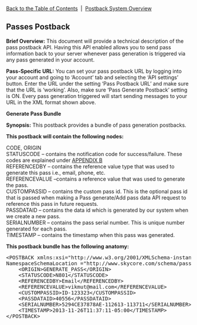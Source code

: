 <a href="/1.3/README.md">Back to the Table of Contents</a>&nbsp;&nbsp;|&nbsp;&nbsp;<a href="/1.3/CONTENTS/POSTBACKS/POSTBACK_SYSTEM_OVERVIEW.md">Postback System Overview</a>
<h2>Passes&nbsp;Postback</h2>
<strong>Brief Overview:</strong>
This document will provide a technical description of the pass postback API. 
Having this API enabled allows you to send pass information back to your server whenever pass generation is triggered via any pass generated in your account.

<strong>Pass-Specific URL:</strong>
You can set your pass postback URL by logging into your account and going to &#8216;Account&#8217; tab and selecting the &#8216;API settings&#8217; button. Enter the URL under the setting &#8216;Pass Postback URL&#8217; and make sure that the URL is &#8216;working&#8217;. Also, make sure &#8216;Pass Generate Postback&#8217; setting is ON. Every pass generation triggered will start sending messages to your URL in the XML format shown above.

<a name="PassGen"></a><strong>Generate Pass Bundle</strong>

<strong>Synopsis:</strong> This postback provides a bundle of pass generation postbacks.
<strong><p>This postback will contain the following nodes:</p></strong>
CODE, ORIGIN<BR/>
STATUSCODE &#8211; contains the notification code for success/failure. These codes are explained under <a href="/1.3/CONTENTS/APPENDIX/APPENDIX_B.md">APPENDIX B</a><BR />
REFERENCEDBY &#8211; contains the reference value type that was used to generate this pass i.e., email, phone, etc.<BR />
REFERENCEVALUE &#8211;contains a reference value that was used to generate the pass.<BR />
CUSTOMPASSID &#8211; contains the custom pass id. This is the optional pass id that is passed when making a Pass generate/Add pass data API request to reference this pass in future requests.<BR />
PASSDATAID &#8211; contains the data id which is generated by our system when we create a new pass.<BR />
SERIALNUMBER &#8211; contains the pass serial number. This is unique number generated for each pass.<BR />
TIMESTAMP &#8211; contains the timestamp when this pass was generated.<BR />

<strong><p>This postback bundle has the following anatomy:</p></strong>
<pre>
&lt;POSTBACK xmlns:xsi="http://www.w3.org/2001/XMLSchema-instance" xsi:no
NamespaceSchemaLocation ="http://www.skycore.com/schema/pass-postback.xsd"&gt;
    &lt;ORIGIN&gt;GENERATE_PASS&lt;/ORIGIN&gt;
    &lt;STATUSCODE&gt;N801&lt;/STATUSCODE&gt;
    &lt;REFERENCEDBY&gt;Email&lt;/REFERENCEDBY&gt;
    &lt;REFERENCEVALUE&gt;vikmut@mail.com&lt;/REFERENCEVALUE&gt;
    &lt;CUSTOMPASSID&gt;ID-123323&lt;/CUSTOMPASSID&gt;
    &lt;PASSDATAID&gt;40556&lt;/PASSDATAID&gt;
    &lt;SERIALNUMBER&gt;5294CE37878AE-112613-113711&lt;/SERIALNUMBER&gt;
    &lt;TIMESTAMP&gt;2013-11-26T11:37:11-05:00&lt;/TIMESTAMP&gt;
&lt;/POSTBACK&gt;
</pre>
